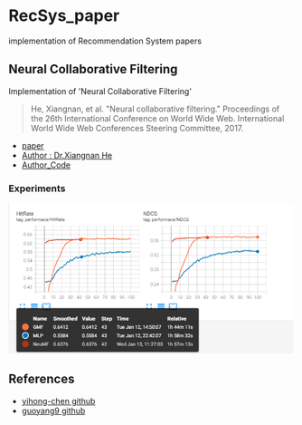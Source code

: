# RecSys_paper
implementation of Recommendation System papers

## Neural Collaborative Filtering
Implementation of 'Neural Collaborative Filtering'   
> He, Xiangnan, et al. "Neural collaborative filtering." Proceedings of the 26th International Conference on World Wide Web. International World Wide Web Conferences Steering Committee, 2017.


* [paper](https://arxiv.org/abs/1708.05031)
* [Author : Dr.Xiangnan He](http://staff.ustc.edu.cn/~hexn/)
* [Author_Code](https://github.com/hexiangnan/neural_collaborative_filtering)

### Experiments
![exp](./img/exp_1.png)  



## References
* [yihong-chen github](https://github.com/yihong-chen/neural-collaborative-filtering)
* [guoyang9 github](https://github.com/guoyang9/NCF)
